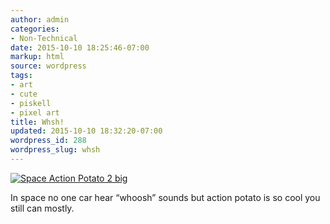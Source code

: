```yaml
---
author: admin
categories:
- Non-Technical
date: 2015-10-10 18:25:46-07:00
markup: html
source: wordpress
tags:
- art
- cute
- piskell
- pixel art
title: Whsh!
updated: 2015-10-10 18:32:20-07:00
wordpress_id: 288
wordpress_slug: whsh
---
```

[![Space Action Potato 2 big](https://blog.za3k.com/wp-content/uploads/2015/10/Space-Action-Potato-2-big.gif)][1]

In space no one car hear “whoosh” sounds but action potato is so cool you still can mostly.

[1]: https://blog.za3k.com/wp-content/uploads/2015/10/Space-Action-Potato-2-big.gif
